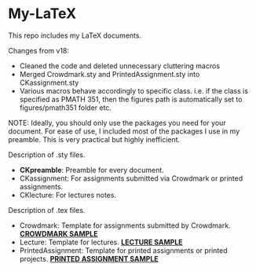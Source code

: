 # My-LaTeX
This repo includes my LaTeX documents.

Changes from v18:

- Cleaned the code and deleted unnecessary cluttering macros
- Merged Crowdmark.sty and PrintedAssignment.sty into CKassignment.sty
- Various macros behave accordingly to specific class. i.e. if the class is specified as PMATH 351, then the figures path is automatically set to figures/pmath351 folder etc.

NOTE: Ideally, you should only use the packages you need for your document. For ease of use, I included most of the packages I use in my preamble. This is very practical but highly inefficient.

Description of .sty files.

- **CKpreamble**: Preamble for every document.
- CKassignment: For assignments submitted via Crowdmark or printed assignments.
- CKlecture: For lectures notes.

Description of .tex files.

- Crowdmark: Template for assignments submitted by Crowdmark. [__CROWDMARK SAMPLE__](http://www.student.math.uwaterloo.ca/~c2kent/LectureNotes/templates/Crowdmark.pdf#page=7)
- Lecture: Template for lectures. [__LECTURE SAMPLE__](http://www.student.math.uwaterloo.ca/~c2kent/)
- PrintedAssignment: Template for printed assignments or printed projects. [__PRINTED ASSIGNMENT SAMPLE__](http://www.student.math.uwaterloo.ca/~c2kent/)
